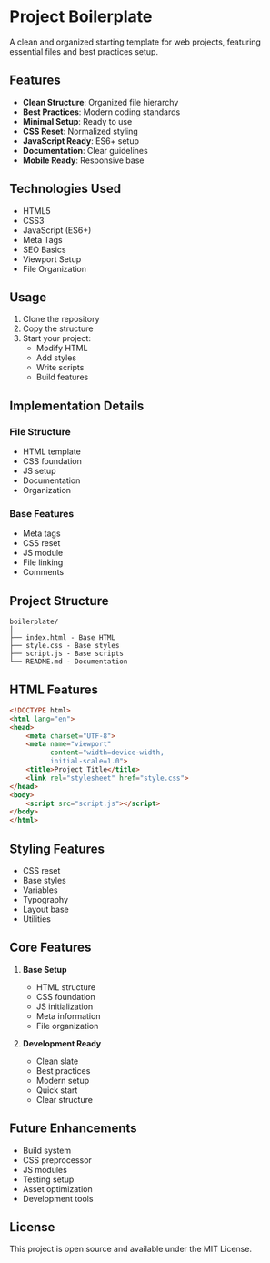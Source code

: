 # Project Boilerplate

A clean and organized starting template for web projects, featuring essential files and best practices setup.

## Features

- **Clean Structure**: Organized file hierarchy
- **Best Practices**: Modern coding standards
- **Minimal Setup**: Ready to use
- **CSS Reset**: Normalized styling
- **JavaScript Ready**: ES6+ setup
- **Documentation**: Clear guidelines
- **Mobile Ready**: Responsive base

## Technologies Used

- HTML5
- CSS3
- JavaScript (ES6+)
- Meta Tags
- SEO Basics
- Viewport Setup
- File Organization

## Usage

1. Clone the repository
2. Copy the structure
3. Start your project:
   - Modify HTML
   - Add styles
   - Write scripts
   - Build features

## Implementation Details

### File Structure
- HTML template
- CSS foundation
- JS setup
- Documentation
- Organization

### Base Features
- Meta tags
- CSS reset
- JS module
- File linking
- Comments

## Project Structure

```
boilerplate/
│
├── index.html - Base HTML
├── style.css - Base styles
├── script.js - Base scripts
└── README.md - Documentation
```

## HTML Features

```html
<!DOCTYPE html>
<html lang="en">
<head>
    <meta charset="UTF-8">
    <meta name="viewport" 
          content="width=device-width, 
          initial-scale=1.0">
    <title>Project Title</title>
    <link rel="stylesheet" href="style.css">
</head>
<body>
    <script src="script.js"></script>
</body>
</html>
```

## Styling Features

- CSS reset
- Base styles
- Variables
- Typography
- Layout base
- Utilities

## Core Features

1. **Base Setup**
   - HTML structure
   - CSS foundation
   - JS initialization
   - Meta information
   - File organization

2. **Development Ready**
   - Clean slate
   - Best practices
   - Modern setup
   - Quick start
   - Clear structure

## Future Enhancements

- Build system
- CSS preprocessor
- JS modules
- Testing setup
- Asset optimization
- Development tools

## License

This project is open source and available under the MIT License.
